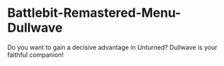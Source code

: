 # Battlebit-Remastered-Menu-Dullwave
Do you want to gain a decisive advantage in Unturned? Dullwave is your faithful companion!
